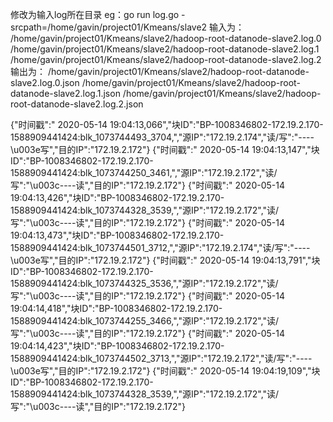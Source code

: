 修改为输入log所在目录
eg：go run log.go -srcpath=/home/gavin/project01/Kmeans/slave2
输入为：
/home/gavin/project01/Kmeans/slave2/hadoop-root-datanode-slave2.log.0
/home/gavin/project01/Kmeans/slave2/hadoop-root-datanode-slave2.log.1
/home/gavin/project01/Kmeans/slave2/hadoop-root-datanode-slave2.log.2
输出为：
/home/gavin/project01/Kmeans/slave2/hadoop-root-datanode-slave2.log.0.json
/home/gavin/project01/Kmeans/slave2/hadoop-root-datanode-slave2.log.1.json
/home/gavin/project01/Kmeans/slave2/hadoop-root-datanode-slave2.log.2.json


{"时间戳":" 2020-05-14 19:04:13,066","块ID":"BP-1008346802-172.19.2.170-1588909441424:blk_1073744493_3704,","源IP":"172.19.2.174","读/写":"----\u003e写","目的IP":"172.19.2.172"}
{"时间戳":" 2020-05-14 19:04:13,147","块ID":"BP-1008346802-172.19.2.170-1588909441424:blk_1073744250_3461,","源IP":"172.19.2.172","读/写":"\u003c----读","目的IP":"172.19.2.172"}
{"时间戳":" 2020-05-14 19:04:13,426","块ID":"BP-1008346802-172.19.2.170-1588909441424:blk_1073744328_3539,","源IP":"172.19.2.172","读/写":"\u003c----读","目的IP":"172.19.2.172"}
{"时间戳":" 2020-05-14 19:04:13,473","块ID":"BP-1008346802-172.19.2.170-1588909441424:blk_1073744501_3712,","源IP":"172.19.2.174","读/写":"----\u003e写","目的IP":"172.19.2.172"}
{"时间戳":" 2020-05-14 19:04:13,791","块ID":"BP-1008346802-172.19.2.170-1588909441424:blk_1073744325_3536,","源IP":"172.19.2.172","读/写":"\u003c----读","目的IP":"172.19.2.172"}
{"时间戳":" 2020-05-14 19:04:14,418","块ID":"BP-1008346802-172.19.2.170-1588909441424:blk_1073744255_3466,","源IP":"172.19.2.172","读/写":"\u003c----读","目的IP":"172.19.2.172"}
{"时间戳":" 2020-05-14 19:04:14,423","块ID":"BP-1008346802-172.19.2.170-1588909441424:blk_1073744502_3713,","源IP":"172.19.2.172","读/写":"----\u003e写","目的IP":"172.19.2.172"}
{"时间戳":" 2020-05-14 19:04:19,109","块ID":"BP-1008346802-172.19.2.170-1588909441424:blk_1073744328_3539,","源IP":"172.19.2.172","读/写":"\u003c----读","目的IP":"172.19.2.172"}